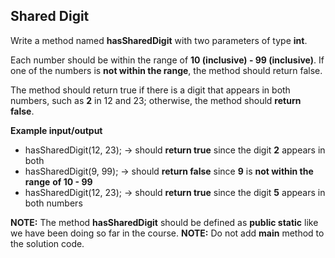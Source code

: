 ## Shared Digit

Write a method named **hasSharedDigit** with two parameters of type **int**.

Each number should be within the range of **10 (inclusive) - 99 (inclusive)**.
If one of the numbers is **not within the range**, the method should return false.

The method should return true if there is a digit that appears in both numbers,
such as **2** in 12 and 23; otherwise, the method should **return false**.

**Example input/output**

- hasSharedDigit(12, 23); -> should **return true** since the digit **2** appears in both
- hasSharedDigit(9, 99); -> should **return false** since **9** is **not within the range**
  **of 10 - 99**
- hasSharedDigit(12, 23); -> should **return true** since the digit **5** appears in both
  numbers

**NOTE:** The method **hasSharedDigit** should be defined as **public static** like we have
been doing so far in the course.
**NOTE:** Do not add **main** method to the solution code.

